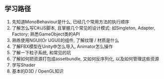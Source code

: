## 学习路径

1. 先知道MonoBehaviour是什么, 已经几个常用方法的执行顺序
2. 了解怎么写C\#/JS脚本, 且掌握几个常见的设计模式: 如Singleton, Adapter, Factory; 熟悉GameObject类的API
3. 熟练使用NGUI\(Or UGUI\)的组件, 了解纹理 / 材质是什么
4. 了解FBX模型在Unity中怎么导入, Animator怎么操作
5. 了解一下粒子系统, 和常见的坑
6. 了解如何把资源打包成assetbundle, 又如何反序列化, 以及如何管理这些资源
7. 学写Shader
8. 基本的D3D / OpenGL知识



